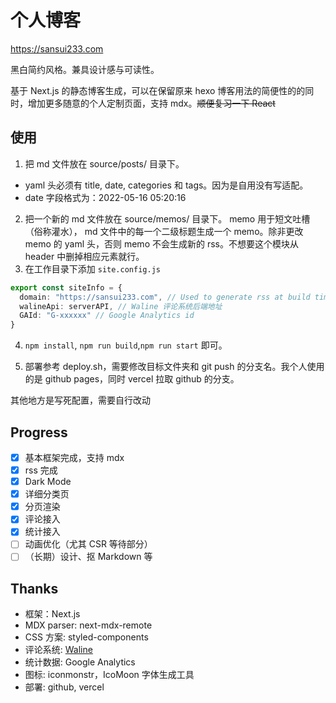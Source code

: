 # 个人博客

https://sansui233.com

黑白简约风格。兼具设计感与可读性。

基于 Next.js 的静态博客生成，可以在保留原来 hexo 博客用法的简便性的的同时，增加更多随意的个人定制页面，支持 mdx。~~顺便复习一下 React~~

## 使用
1. 把 md 文件放在 source/posts/ 目录下。  
  - yaml 头必须有 title, date, categories 和 tags。因为是自用没有写适配。  
  - date 字段格式为：2022-05-16 05:20:16
2. 把一个新的 md 文件放在 source/memos/ 目录下。  memo 用于短文吐槽（俗称灌水）， md 文件中的每一个二级标题生成一个 memo。除非更改 memo 的 yaml 头，否则 memo 不会生成新的 rss。不想要这个模块从 header 中删掉相应元素就行。
3. 在工作目录下添加 `site.config.js`

```ts
export const siteInfo = {
  domain: "https://sansui233.com", // Used to generate rss at build time
  walineApi: serverAPI, // Waline 评论系统后端地址
  GAId: "G-xxxxxx" // Google Analytics id
}
```

4. `npm install`, `npm run build`,`npm run start` 即可。

5. 部署参考 deploy.sh，需要修改目标文件夹和 git push 的分支名。我个人使用的是 github pages，同时 vercel 拉取 github 的分支。

其他地方是写死配置，需要自行改动

## Progress

- [x] 基本框架完成，支持 mdx
- [x] rss 完成
- [x] Dark Mode
- [x] 详细分类页
- [x] 分页渲染
- [x] 评论接入
- [x] 统计接入
- [ ] 动画优化（尤其 CSR 等待部分）
- [ ] （长期）设计、抠 Markdown 等

## Thanks

- 框架：Next.js
- MDX parser: next-mdx-remote
- CSS 方案: styled-components
- 评论系统: [Waline](https://waline.js.org)
- 统计数据: Google Analytics
- 图标: iconmonstr，IcoMoon 字体生成工具
- 部署: github, vercel

